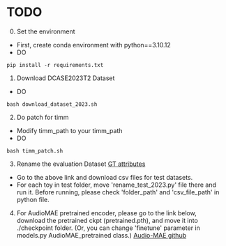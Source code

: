 # TODO

0. Set the environment

- First, create conda environment with python==3.10.12
- DO
```
pip install -r requirements.txt
```


1. Download DCASE2023T2 Dataset
- DO
```
bash download_dataset_2023.sh
```

2. Do patch for timm

- Modify timm_path to your timm_path
- DO
```
bash timm_patch.sh
```

3. Rename the evaluation Dataset
[GT attributes](https://github.com/nttcslab/dcase2023_task2_evaluator/tree/main/ground_truth_attributes)

- Go to the above link and download csv files for test datasets.
- For each toy in test folder, move 'rename_test_2023.py' file there and run it. Before running, please check 'folder_path' and 'csv_file_path' in python file.

4. For AudioMAE pretrained encoder, please go to the link below, download the pretrained ckpt (pretrained.pth), and move it into ./checkpoint folder. (Or, you can change 'finetune' parameter in models.py AudioMAE_pretrained class.) [Audio-MAE github](https://github.com/facebookresearch/AudioMAE)
